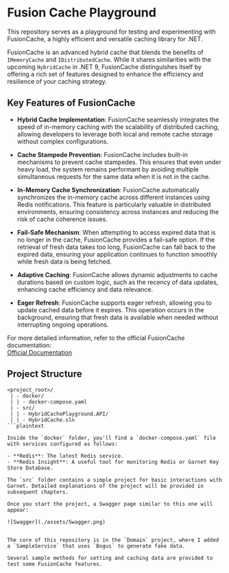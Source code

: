 # Fusion Cache Playground

This repository serves as a playground for testing and experimenting with FusionCache, a highly efficient and versatile caching library for .NET.

FusionCache is an advanced hybrid cache that blends the benefits of `IMemoryCache` and `IDistributedCache`. While it shares similarities with the upcoming `HybridCache` in .NET 9, FusionCache distinguishes itself by offering a rich set of features designed to enhance the efficiency and resilience of your caching strategy.

## Key Features of FusionCache

- **Hybrid Cache Implementation**: FusionCache seamlessly integrates the speed of in-memory caching with the scalability of distributed caching, allowing developers to leverage both local and remote cache storage without complex configurations.

- **Cache Stampede Prevention**: FusionCache includes built-in mechanisms to prevent cache stampedes. This ensures that even under heavy load, the system remains performant by avoiding multiple simultaneous requests for the same data when it is not in the cache.

- **In-Memory Cache Synchronization**: FusionCache automatically synchronizes the in-memory cache across different instances using Redis notifications. This feature is particularly valuable in distributed environments, ensuring consistency across instances and reducing the risk of cache coherence issues.

- **Fail-Safe Mechanism**: When attempting to access expired data that is no longer in the cache, FusionCache provides a fail-safe option. If the retrieval of fresh data takes too long, FusionCache can fall back to the expired data, ensuring your application continues to function smoothly while fresh data is being fetched.

- **Adaptive Caching**: FusionCache allows dynamic adjustments to cache durations based on custom logic, such as the recency of data updates, enhancing cache efficiency and data relevance.

- **Eager Refresh**: FusionCache supports eager refresh, allowing you to update cached data before it expires. This operation occurs in the background, ensuring that fresh data is available when needed without interrupting ongoing operations.

For more detailed information, refer to the official FusionCache documentation:  
[Official Documentation](https://github.com/ZiggyCreatures/FusionCache)

## Project Structure

```plaintext
<project_root>/
 | - docker/
 | | - docker-compose.yaml
 | - src/
 | | - HybridCachePlayground.API/
 | | - HybridCache.sln
```plaintext

Inside the `docker` folder, you'll find a `docker-compose.yaml` file with services configured as follows:

- **Redis**: The latest Redis service.
- **Redis Insight**: A useful tool for monitoring Redis or Garnet Key Store Database.

The `src` folder contains a simple project for basic interactions with Garnet. Detailed explanations of the project will be provided in subsequent chapters.

Once you start the project, a Swagger page similar to this one will appear:

![Swagger](./assets/Swagger.png)


The core of this repository is in the `Domain` project, where I added a `SampleService` that uses `Bogus` to generate fake data.

Several sample methods for setting and caching data are provided to test some FusionCache features.